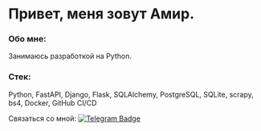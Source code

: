 # Привет, меня зовут Амир.

### **Обо мне:**

Занимаюсь разработкой на Python.

### **Стек:** 
Python, FastAPI, Django, Flask, SQLAlchemy, PostgreSQL, SQLite, scrapy, bs4, Docker, GitHub CI/CD


Связаться со мной: [![Telegram Badge](https://img.shields.io/badge/-Telegram-white?style=flat&logo=Telegram&logoColor=blue)](https://t.me/Amir_Isinalinov)